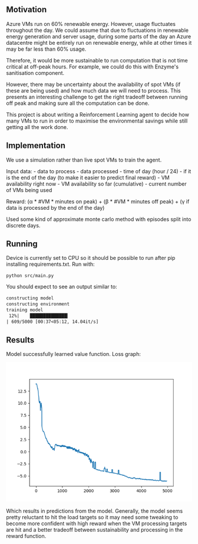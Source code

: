## Motivation

Azure VMs run on 60% renewable energy. However, usage fluctuates throughout the day. We could assume that due to fluctuations in renewable energy generation and server usage, during some parts of the day an Azure datacentre might be entirely run on renewable energy, while at other times it may be far less than 60% usage.

Therefore, it would be more sustainable to run computation that is not time critical at off-peak hours. For example, we could do this with Enzyme's sanitisation component.

However, there may be uncertainty about the availability of spot VMs (if these are being used) and how much data we will need to process. This presents an interesting challenge to get the right tradeoff between running off peak and making sure all the computation can be done.

This project is about writing a Reinforcement Learning agent to decide how many VMs to run in order to maximise the environmental savings while still getting all the work done.

## Implementation

We use a simulation rather than live spot VMs to train the agent.

Input data:
    - data to process
    - data processed
    - time of day (hour / 24)
    - if it is the end of the day (to make it easier to predict final reward)
    - VM availability right now
    - VM availability so far (cumulative)
    - current number of VMs being used

Reward: (α * #VM * minutes on peak) + (β * #VM * minutes off peak) + (γ if data is processed by the end of the day)

Used some kind of approximate monte carlo method with episodes split into discrete days.

## Running

Device is currently set to CPU so it should be possible to run after pip installing requirements.txt. Run with:
```
python src/main.py
```
You should expect to see an output similar to:
```
constructing model
constructing environment
training model
 12%|    ██████████████▎                                                                                                      | 609/5000 [00:37<05:12, 14.04it/s]
```

## Results

Model successfully learned value function. Loss graph:

![loss graph](graphs/losses.png)

Which results in predictions from the model. Generally, the model seems pretty reluctant to hit the load targets so it may need some tweaking to become more confident with high reward when the VM processing targets are hit and a better tradeoff between sustainability and processing in the reward function.